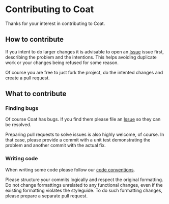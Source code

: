 # Contributing to Coat

Thanks for your interest in contributing to Coat.

## How to contribute

If you intent to do larger changes it is advisable to open an
[Issue](https://github.com/poiu-de/coat/issues) issue first, describing the
problem and the intentions. This helps avoiding duplicate work or your
changes being refused for some reason.

Of course you are free to just fork the project, do the intented changes
and create a pull request.

## What to contribute

### Finding bugs

Of course Coat has bugs. If you find them please file an
[Issue](https://github.com/poiu-de/coat/issues) so they can be resolved.

Preparing pull requests to solve issues is also highly welcome, of course.
In that case, please provide a commit with a unit test demonstrating the
problem and another commit with the actual fix.

### Writing code

When writing some code please follow our
[code conventions](https://hupfdule.github.io/styleguide/javaguide.html).

Please structure your commits logically and respect the original
formatting. Do not change formattings unrelated to any functional changes,
even if the existing formatting violates the styleguide. To do such
formatting changes, please prepare a separate pull request.
